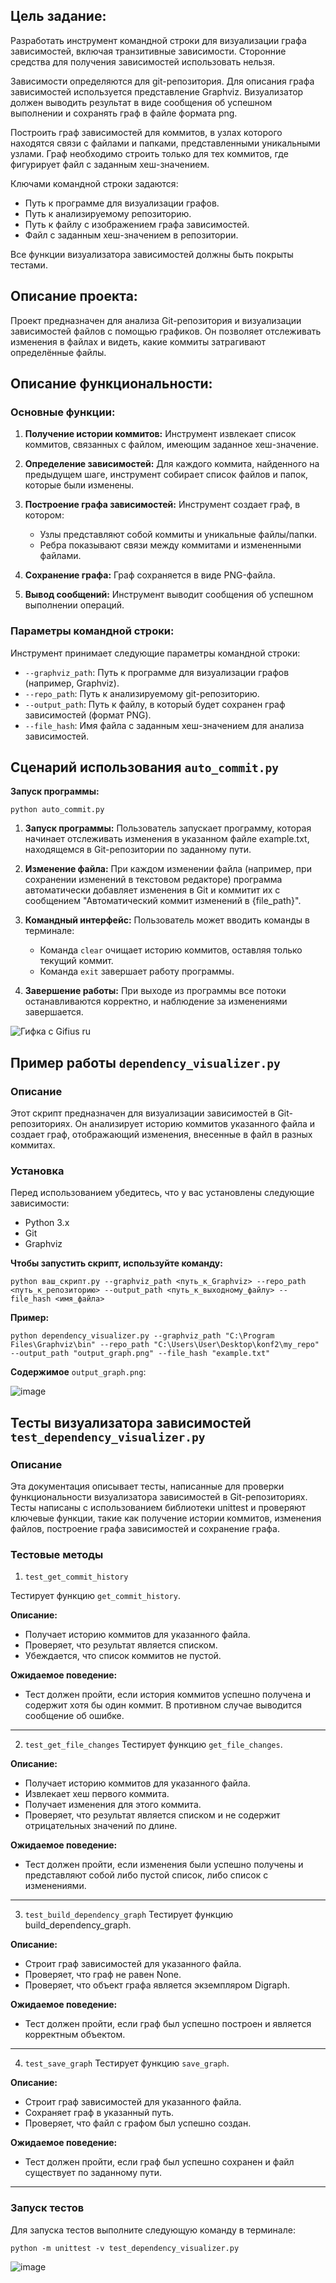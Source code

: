 ## **Цель задание:**

Разработать инструмент командной строки для визуализации графа
зависимостей, включая транзитивные зависимости. Сторонние средства для
получения зависимостей использовать нельзя.


Зависимости определяются для git-репозитория. Для описания графа
зависимостей используется представление Graphviz. Визуализатор должен
выводить результат в виде сообщения об успешном выполнении и сохранять граф
в файле формата png.


Построить граф зависимостей для коммитов, в узлах которого находятся
связи с файлами и папками, представленными уникальными узлами. Граф
необходимо строить только для тех коммитов, где фигурирует файл с заданным
хеш-значением.


Ключами командной строки задаются:

  
   - Путь к программе для визуализации графов.
   - Путь к анализируемому репозиторию.
   - Путь к файлу с изображением графа зависимостей.
   - Файл с заданным хеш-значением в репозитории.


Все функции визуализатора зависимостей должны быть покрыты тестами.


## **Описание проекта:**

Проект предназначен для анализа Git-репозитория и визуализации зависимостей файлов с помощью графиков. Он позволяет отслеживать изменения в файлах и видеть, какие коммиты затрагивают определённые файлы.


## **Описание функциональности:**
### **Основные функции:**


   1. **Получение истории коммитов:** Инструмент извлекает список коммитов, связанных с файлом, имеющим заданное хеш-значение.
   2. **Определение зависимостей:** Для каждого коммита, найденного на предыдущем шаге, инструмент собирает список файлов и папок, которые были изменены.
   3. **Построение графа зависимостей:** Инструмент создает граф, в котором:


      - Узлы представляют собой коммиты и уникальные файлы/папки.
      - Ребра показывают связи между коммитами и измененными файлами.
     
      
   4. **Сохранение графа:** Граф сохраняется в виде PNG-файла.
   5. **Вывод сообщений:** Инструмент выводит сообщения об успешном выполнении операций.


### **Параметры командной строки:**

Инструмент принимает следующие параметры командной строки:

   - ```--graphviz_path```: Путь к программе для визуализации графов (например, Graphviz).
   - ```--repo_path```: Путь к анализируемому git-репозиторию.
   - ```--output_path```: Путь к файлу, в который будет сохранен граф зависимостей (формат PNG).
   - ```--file_hash```: Имя файла с заданным хеш-значением для анализа зависимостей.

## **Сценарий использования ```auto_commit.py```**

**Запуск программы:** 
```
python auto_commit.py
```


1. **Запуск программы:** Пользователь запускает программу, которая начинает отслеживать изменения в указанном файле example.txt, находящемся в Git-репозитории по заданному пути.

2. **Изменение файла:** При каждом изменении файла (например, при сохранении изменений в текстовом редакторе) программа автоматически добавляет изменения в Git и коммитит их с сообщением "Автоматический коммит изменений в {file_path}".

3. **Командный интерфейс:** Пользователь может вводить команды в терминале:


   - Команда ```clear``` очищает историю коммитов, оставляя только текущий коммит.
   - Команда ```exit``` завершает работу программы.
4. **Завершение работы:** При выходе из программы все потоки останавливаются корректно, и наблюдение за изменениями завершается.


![Гифка с Gifius ru](https://github.com/user-attachments/assets/43afecd0-48fa-4333-ab6c-8498d0b02979)

## **Пример работы ```dependency_visualizer.py```**

### **Описание**
Этот скрипт предназначен для визуализации зависимостей в Git-репозиториях. Он анализирует историю коммитов указанного файла и создает граф, отображающий изменения, внесенные в файл в разных коммитах.


### **Установка**

Перед использованием убедитесь, что у вас установлены следующие зависимости:

   - Python 3.x
   - Git
   - Graphviz

**Чтобы запустить скрипт, используйте команду:** 
```
python ваш_скрипт.py --graphviz_path <путь_к_Graphviz> --repo_path <путь_к_репозиторию> --output_path <путь_к_выходному_файлу> --file_hash <имя_файла>
```
**Пример:**
```
python dependency_visualizer.py --graphviz_path "C:\Program Files\Graphviz\bin" --repo_path "C:\Users\User\Desktop\konf2\my_repo" --output_path "output_graph.png" --file_hash "example.txt"
```

**Содержимое** ```output_graph.png```:

![image](https://github.com/user-attachments/assets/25def5f4-38d0-4832-a8b9-a2eee2d749a2)


## **Тесты визуализатора зависимостей** ```test_dependency_visualizer.py```

### **Описание**
Эта документация описывает тесты, написанные для проверки функциональности визуализатора зависимостей в Git-репозиториях. Тесты написаны с использованием библиотеки unittest и проверяют ключевые функции, такие как получение истории коммитов, изменения файлов, построение графа зависимостей и сохранение графа.

### Тестовые методы
1. ```test_get_commit_history```


Тестирует функцию ```get_commit_history```.

**Описание:**
   - Получает историю коммитов для указанного файла.
   - Проверяет, что результат является списком.
   - Убеждается, что список коммитов не пустой.


**Ожидаемое поведение:**
   - Тест должен пройти, если история коммитов успешно получена и содержит хотя бы один коммит. В противном случае выводится сообщение об ошибке.

---
2. ```test_get_file_changes```
Тестирует функцию ```get_file_changes```.

**Описание:**
   - Получает историю коммитов для указанного файла.
   - Извлекает хеш первого коммита.
   - Получает изменения для этого коммита.
   - Проверяет, что результат является списком и не содержит отрицательных значений по длине.


**Ожидаемое поведение:**
   - Тест должен пройти, если изменения были успешно получены и представляют собой либо пустой список, либо список с изменениями.

---
3. ```test_build_dependency_graph```
Тестирует функцию build_dependency_graph.

**Описание:**
   - Строит граф зависимостей для указанного файла.
   - Проверяет, что граф не равен None.
   - Проверяет, что объект графа является экземпляром Digraph.


**Ожидаемое поведение:**
   - Тест должен пройти, если граф был успешно построен и является корректным объектом.
---
4. ```test_save_graph```
Тестирует функцию ```save_graph```.

**Описание:**
   - Строит граф зависимостей для указанного файла.
   - Сохраняет граф в указанный путь.
   - Проверяет, что файл с графом был успешно создан.


**Ожидаемое поведение:**
   - Тест должен пройти, если граф был успешно сохранен и файл существует по заданному пути.
---
### **Запуск тестов**
Для запуска тестов выполните следующую команду в терминале:
```
python -m unittest -v test_dependency_visualizer.py
```

![image](https://github.com/user-attachments/assets/2210b031-ea11-435f-a086-a18906673c08)


